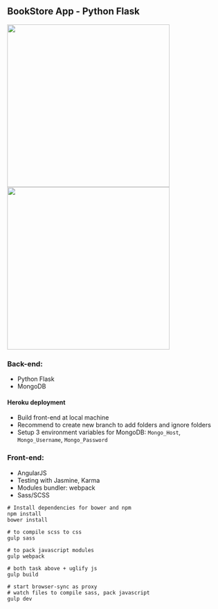 ## BookStore App - Python Flask


<img src="https://github.com/nguymin4/aspnet-bookstore/blob/master/docs/img/ss1.jpg" height="375px" />
<img src="https://github.com/nguymin4/aspnet-bookstore/blob/master/docs/img/ss3.jpg" height="375px" />
<br/>

### Back-end:
- Python Flask
- MongoDB

#### Heroku deployment
- Build front-end at local machine
- Recommend to create new branch to add folders and ignore folders
- Setup 3 environment variables for MongoDB:
`Mongo_Host`, `Mongo_Username`, `Mongo_Password`


### Front-end:
- AngularJS
- Testing with Jasmine, Karma
- Modules bundler: webpack
- Sass/SCSS

```
# Install dependencies for bower and npm
npm install
bower install

# to compile scss to css
gulp sass

# to pack javascript modules
gulp webpack

# both task above + uglify js
gulp build

# start browser-sync as proxy
# watch files to compile sass, pack javascript
gulp dev
```
